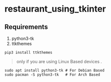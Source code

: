 # restaurant_using_tkinter
## Requirements
1. python3-tk
1. ttkthemes

```console
pip3 install ttkthemes
```

> only if you are using Linux Based devices .
```console
sudo apt install python3-tk # For Debian Based
sudo pacman -S python3-tk   # For Arch Based
```

